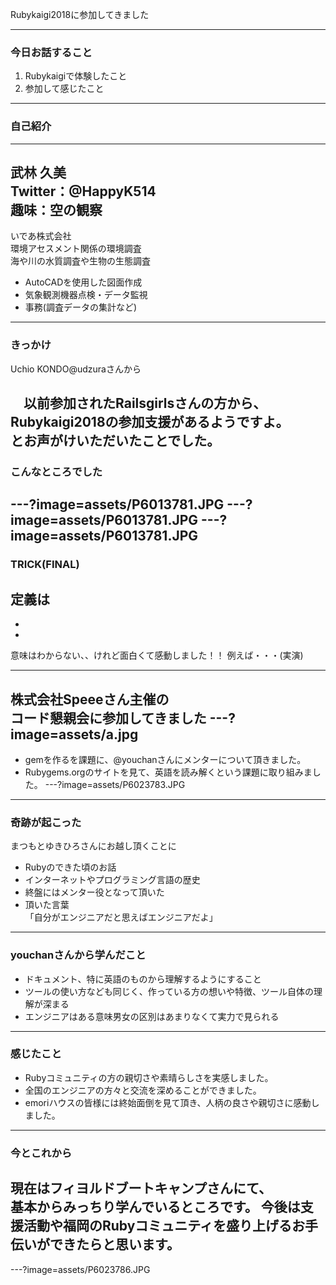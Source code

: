 Rubykaigi2018に参加してきました

---
### 今日お話すること
1. Rubykaigiで体験したこと
1. 参加して感じたこと
---
### 自己紹介
---
武林 久美<br>
Twitter：@HappyK514<br>
趣味：空の観察<br>
---

いであ株式会社<br>
環境アセスメント関係の環境調査<br>
海や川の水質調査や生物の生態調査<br>
- AutoCADを使用した図面作成
- 気象観測機器点検・データ監視
- 事務(調査データの集計など)
---
### きっかけ
Uchio KONDO@udzuraさんから

　以前参加されたRailsgirlsさんの方から、<br>Rubykaigi2018の参加支援があるようですよ。<br>とお声がけいただいたことでした。
---
### こんなところでした
---?image=assets/P6013781.JPG
---?image=assets/P6013781.JPG
---?image=assets/P6013781.JPG
---
### TRICK(FINAL)

定義は
-
-
-

意味はわからない、、けれど面白くて感動しました！！
例えば・・・(実演)

---
株式会社Speeeさん主催の<br>コード懇親会に参加してきました
---?image=assets/a.jpg
---
- gemを作るを課題に、@youchanさんにメンターについて頂きました。
- Rubygems.orgのサイトを見て、英語を読み解くという課題に取り組みました。
---?image=assets/P6023783.JPG
---
### 奇跡が起こった

まつもとゆきひろさんにお越し頂くことに

- Rubyのできた頃のお話
- インターネットやプログラミング言語の歴史
- 終盤にはメンター役となって頂いた
- 頂いた言葉<br>
「自分がエンジニアだと思えばエンジニアだよ」
---
### youchanさんから学んだこと

- ドキュメント、特に英語のものから理解するようにすること
- ツールの使い方なども同じく、作っている方の想いや特徴、ツール自体の理解が深まる
- エンジニアはある意味男女の区別はあまりなくて実力で見られる
---
### 感じたこと
- Rubyコミュニティの方の親切さや素晴らしさを実感しました。
- 全国のエンジニアの方々と交流を深めることができました。
- emoriハウスの皆様には終始面倒を見て頂き、人柄の良さや親切さに感動しました。
---
### 今とこれから
現在はフィヨルドブートキャンプさんにて、<br>基本からみっちり学んでいるところです。
今後は支援活動や福岡のRubyコミュニティを盛り上げるお手伝いができたらと思います。
---
---?image=assets/P6023786.JPG
